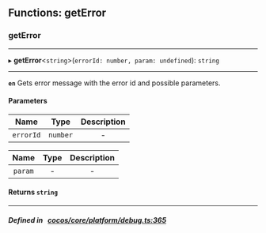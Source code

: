 ## Functions: getError

### getError


___
▸ **getError**<`string`\>(`errorId: number, param: undefined`): `string`
___



**`en`** Gets error message with the error id and possible parameters.



#### Parameters

| Name | Type | Description |
| :------: | :------: | :------: |
| `errorId` | `number` | - |

| Name | Type | Description |
| :------: | :------: | :------: |
| `param` | - | - |


#### Returns `string` 
___


##### Defined in &nbsp;   [cocos/core/platform/debug.ts:365](https://github.com/cocos-creator/engine/blob/c7bf6b8a9/cocos/core/platform/debug.ts#L365)&nbsp;
